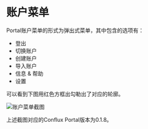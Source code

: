 # 账户菜单

Portal账户菜单的形式为弹出式菜单，其中包含的选项有：
 - 登出
 - 切换账户
 - 创建账户
 - 导入账户
 - 信息 & 帮助
 - 设置
 
 可以看到下图用红色方框出勾勒出了对应的轮廓。

 ![账户菜单截图](https://user-gold-cdn.xitu.io/2020/7/2/1730d702026e9f64?w=357&h=600&f=png&s=68218) 
 
 上述截图对应的Conflux Portal版本为0.1.8。
 
   


